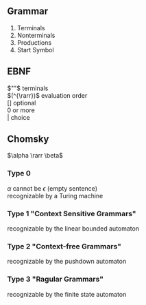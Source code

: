## Grammar
1. Terminals
2. Nonterminals
3. Productions
4. Start Symbol

## EBNF
$""$ terminals  
$(^{\rarr})$ evaluation order  
$[]$ optional  
${}$ 0 or more  
$|$ choice  

## Chomsky
$\alpha \rarr \beta$
### Type 0
$\alpha$ cannot be $\epsilon$ (empty sentence)  
recognizable by a Turing machine
### Type 1 "Context Sensitive Grammars"
recognizable by the linear bounded automaton  
### Type 2 "Context-free Grammars"
recognizable by the pushdown automaton  
### Type 3 "Ragular Grammars"
recognizable by the finite state automaton  
